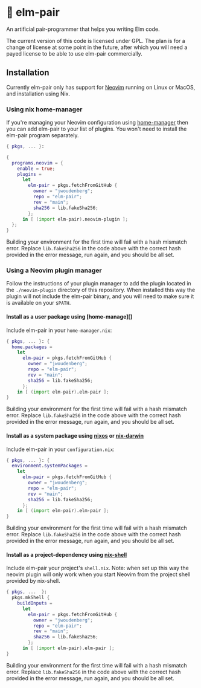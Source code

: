 # 🍐 elm-pair

An artificial pair-programmer that helps you writing Elm code.

The current version of this code is licensed under GPL. The plan is for a change of license at some point in the future, after which you will need a payed license to be able to use elm-pair commercially.

## Installation

Currently elm-pair only has support for [Neovim][] running on Linux or MacOS, and installation using Nix.

### Using nix home-manager

If you're managing your Neovim configuration using [home-manager][] then you can add elm-pair to your list of plugins. You won't need to install the elm-pair program separately.

```nix
{ pkgs, ... }:

{
  programs.neovim = {
    enable = true;
    plugins =
      let
        elm-pair = pkgs.fetchFromGitHub {
          owner = "jwoudenberg";
          repo = "elm-pair";
          rev = "main";
          sha256 = lib.fakeSha256;
        };
      in [ (import elm-pair).neovim-plugin ];
  };
}
```

Building your environment for the first time will fail with a hash mismatch error. Replace `lib.fakeSha256` in the code above with the correct hash provided in the error message, run again, and you should be all set.

### Using a Neovim plugin manager

Follow the instructions of your plugin manager to add the plugin located in the `./neovim-plugin` directory of this repository. When installed this way the plugin will not include the elm-pair binary, and you will need to make sure it is available on your `$PATH`.

#### Install as a user package using [home-manage][]

Include elm-pair in your `home-manager.nix`:

```nix
{ pkgs, ... }: {
  home.packages =
    let
      elm-pair = pkgs.fetchFromGitHub {
        owner = "jwoudenberg";
        repo = "elm-pair";
        rev = "main";
        sha256 = lib.fakeSha256;
      };
    in [ (import elm-pair).elm-pair ];
}
```

Building your environment for the first time will fail with a hash mismatch error. Replace `lib.fakeSha256` in the code above with the correct hash provided in the error message, run again, and you should be all set.

#### Install as a system package using [nixos][] or [nix-darwin][]

Include elm-pair in your `configuration.nix`:

```nix
{ pkgs, ... }: {
  environment.systemPackages =
    let
      elm-pair = pkgs.fetchFromGitHub {
        owner = "jwoudenberg";
        repo = "elm-pair";
        rev = "main";
        sha256 = lib.fakeSha256;
      };
    in [ (import elm-pair).elm-pair ];
}
```

Building your environment for the first time will fail with a hash mismatch error. Replace `lib.fakeSha256` in the code above with the correct hash provided in the error message, run again, and you should be all set.

#### Install as a project-dependency using [nix-shell][]

Include elm-pair your project's `shell.nix`. Note: when set up this way the neovim plugin will only work when you start Neovim from the project shell provided by nix-shell.

```nix
{ pkgs, ...  }:
  pkgs.mkShell {
    buildInputs =
      let
        elm-pair = pkgs.fetchFromGitHub {
          owner = "jwoudenberg";
          repo = "elm-pair";
          rev = "main";
          sha256 = lib.fakeSha256;
        };
      in [ (import elm-pair).elm-pair ];
}
```

Building your environment for the first time will fail with a hash mismatch error. Replace `lib.fakeSha256` in the code above with the correct hash provided in the error message, run again, and you should be all set.

[home-manager]: https://github.com/nix-community/home-manager
[neovim]: https://neovim.io/
[nix-darwin]: https://github.com/LnL7/nix-darwin
[nix-shell]: https://nix.dev/tutorials/ad-hoc-developer-environments
[nixos]: https://nixos.org/
